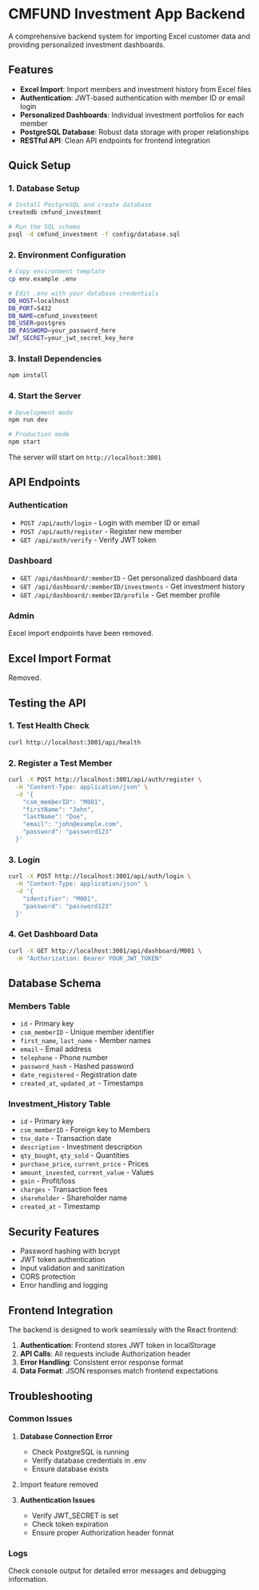# CMFUND Investment App Backend

A comprehensive backend system for importing Excel customer data and providing personalized investment dashboards.

## Features

- **Excel Import**: Import members and investment history from Excel files
- **Authentication**: JWT-based authentication with member ID or email login
- **Personalized Dashboards**: Individual investment portfolios for each member
- **PostgreSQL Database**: Robust data storage with proper relationships
- **RESTful API**: Clean API endpoints for frontend integration

## Quick Setup

### 1. Database Setup

```bash
# Install PostgreSQL and create database
createdb cmfund_investment

# Run the SQL schema
psql -d cmfund_investment -f config/database.sql
```

### 2. Environment Configuration

```bash
# Copy environment template
cp env.example .env

# Edit .env with your database credentials
DB_HOST=localhost
DB_PORT=5432
DB_NAME=cmfund_investment
DB_USER=postgres
DB_PASSWORD=your_password_here
JWT_SECRET=your_jwt_secret_key_here
```

### 3. Install Dependencies

```bash
npm install
```

### 4. Start the Server

```bash
# Development mode
npm run dev

# Production mode
npm start
```

The server will start on `http://localhost:3001`

## API Endpoints

### Authentication
- `POST /api/auth/login` - Login with member ID or email
- `POST /api/auth/register` - Register new member
- `GET /api/auth/verify` - Verify JWT token

### Dashboard
- `GET /api/dashboard/:memberID` - Get personalized dashboard data
- `GET /api/dashboard/:memberID/investments` - Get investment history
- `GET /api/dashboard/:memberID/profile` - Get member profile

### Admin
Excel import endpoints have been removed.

## Excel Import Format
Removed.

## Testing the API

### 1. Test Health Check
```bash
curl http://localhost:3001/api/health
```

### 2. Register a Test Member
```bash
curl -X POST http://localhost:3001/api/auth/register \
  -H "Content-Type: application/json" \
  -d '{
    "csm_memberID": "M001",
    "firstName": "John",
    "lastName": "Doe",
    "email": "john@example.com",
    "password": "password123"
  }'
```

### 3. Login
```bash
curl -X POST http://localhost:3001/api/auth/login \
  -H "Content-Type: application/json" \
  -d '{
    "identifier": "M001",
    "password": "password123"
  }'
```

### 4. Get Dashboard Data
```bash
curl -X GET http://localhost:3001/api/dashboard/M001 \
  -H "Authorization: Bearer YOUR_JWT_TOKEN"
```

## Database Schema

### Members Table
- `id` - Primary key
- `csm_memberID` - Unique member identifier
- `first_name`, `last_name` - Member names
- `email` - Email address
- `telephone` - Phone number
- `password_hash` - Hashed password
- `date_registered` - Registration date
- `created_at`, `updated_at` - Timestamps

### Investment_History Table
- `id` - Primary key
- `csm_memberID` - Foreign key to Members
- `tnx_date` - Transaction date
- `description` - Investment description
- `qty_bought`, `qty_sold` - Quantities
- `purchase_price`, `current_price` - Prices
- `amount_invested`, `current_value` - Values
- `gain` - Profit/loss
- `charges` - Transaction fees
- `shareholder` - Shareholder name
- `created_at` - Timestamp

## Security Features

- Password hashing with bcrypt
- JWT token authentication
- Input validation and sanitization
- CORS protection
- Error handling and logging

## Frontend Integration

The backend is designed to work seamlessly with the React frontend:

1. **Authentication**: Frontend stores JWT token in localStorage
2. **API Calls**: All requests include Authorization header
3. **Error Handling**: Consistent error response format
4. **Data Format**: JSON responses match frontend expectations

## Troubleshooting

### Common Issues

1. **Database Connection Error**
   - Check PostgreSQL is running
   - Verify database credentials in .env
   - Ensure database exists

2. Import feature removed

3. **Authentication Issues**
   - Verify JWT_SECRET is set
   - Check token expiration
   - Ensure proper Authorization header format

### Logs

Check console output for detailed error messages and debugging information.
